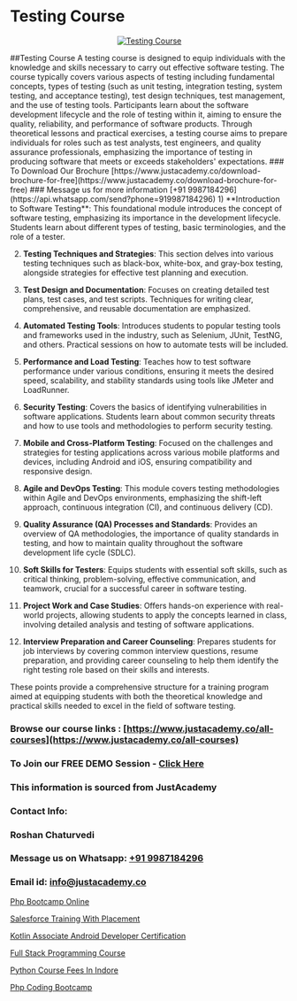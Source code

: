 # Testing Course

<p align="center">
  <a href="https://justacademy.co/program-detail/software-testing">
    <img src="https://justacademy.co/storage2/program_images/1704700438.webp" alt="Testing Course">
  </a>
</p>
##Testing Course
A testing course is designed to equip individuals with the knowledge and skills necessary to carry out effective software testing. The course typically covers various aspects of testing including fundamental concepts, types of testing (such as unit testing, integration testing, system testing, and acceptance testing), test design techniques, test management, and the use of testing tools. Participants learn about the software development lifecycle and the role of testing within it, aiming to ensure the quality, reliability, and performance of software products. Through theoretical lessons and practical exercises, a testing course aims to prepare individuals for roles such as test analysts, test engineers, and quality assurance professionals, emphasizing the importance of testing in producing software that meets or exceeds stakeholders' expectations.
### To Download Our Brochure [https://www.justacademy.co/download-brochure-for-free](https://www.justacademy.co/download-brochure-for-free)
### Message us for more information [+91 9987184296](https://api.whatsapp.com/send?phone=919987184296)
1) **Introduction to Software Testing**: This foundational module introduces the concept of software testing, emphasizing its importance in the development lifecycle. Students learn about different types of testing, basic terminologies, and the role of a tester.

2) **Testing Techniques and Strategies**: This section delves into various testing techniques such as black-box, white-box, and gray-box testing, alongside strategies for effective test planning and execution. 

3) **Test Design and Documentation**: Focuses on creating detailed test plans, test cases, and test scripts. Techniques for writing clear, comprehensive, and reusable documentation are emphasized.

4) **Automated Testing Tools**: Introduces students to popular testing tools and frameworks used in the industry, such as Selenium, JUnit, TestNG, and others. Practical sessions on how to automate tests will be included.

5) **Performance and Load Testing**: Teaches how to test software performance under various conditions, ensuring it meets the desired speed, scalability, and stability standards using tools like JMeter and LoadRunner.

6) **Security Testing**: Covers the basics of identifying vulnerabilities in software applications. Students learn about common security threats and how to use tools and methodologies to perform security testing.

7) **Mobile and Cross-Platform Testing**: Focused on the challenges and strategies for testing applications across various mobile platforms and devices, including Android and iOS, ensuring compatibility and responsive design.

8) **Agile and DevOps Testing**: This module covers testing methodologies within Agile and DevOps environments, emphasizing the shift-left approach, continuous integration (CI), and continuous delivery (CD).

9) **Quality Assurance (QA) Processes and Standards**: Provides an overview of QA methodologies, the importance of quality standards in testing, and how to maintain quality throughout the software development life cycle (SDLC).

10) **Soft Skills for Testers**: Equips students with essential soft skills, such as critical thinking, problem-solving, effective communication, and teamwork, crucial for a successful career in software testing.

11) **Project Work and Case Studies**: Offers hands-on experience with real-world projects, allowing students to apply the concepts learned in class, involving detailed analysis and testing of software applications.

12) **Interview Preparation and Career Counseling**: Prepares students for job interviews by covering common interview questions, resume preparation, and providing career counseling to help them identify the right testing role based on their skills and interests.

These points provide a comprehensive structure for a training program aimed at equipping students with both the theoretical knowledge and practical skills needed to excel in the field of software testing.

### Browse our course links : [https://www.justacademy.co/all-courses](https://www.justacademy.co/all-courses) 
### To Join our FREE DEMO Session - [Click Here](https://www.justacademy.co/register-for-course-demo)


### This information is sourced from JustAcademy
### Contact Info:
### Roshan Chaturvedi
### Message us on Whatsapp: [+91 9987184296](https://api.whatsapp.com/send?phone=919987184296)
### Email id: [info@justacademy.co](mailto:info@justacademy.co)
                
[Php Bootcamp Online](https://www.linkedin.com/pulse/php-bootcamp-online-justacademy-boston-4ozpe?trackingId=mv7MGI6mN%2BjXpM6V35B34w%3D%3D&lipi=urn%3Ali%3Apage%3Ad_flagship3_company_admin%3BJZkpBKQJT0CqKHGVOkLUTQ%3D%3D)

[Salesforce Training With Placement](https://www.linkedin.com/pulse/salesforce-training-placement-justacademy-mumbai-a3czc?trackingId=gGgi5oq%2FPNXuRg0aMYA6Qw%3D%3D&lipi=urn%3Ali%3Apage%3Ad_flagship3_showcase_admin%3BJUoY9p%2BbQrqxVPWmOWmq6Q%3D%3D)

[Kotlin Associate Android Developer Certification](https://medium.com/@justacademytraining/kotlin-associate-android-developer-certification-2ab6eaa87483)

[Full Stack Programming Course](https://medium.com/@sagarawat89/full-stack-programming-course-0a936b65a79b)

[Python Course Fees In Indore](https://justacademyin.github.io/justacademy/python-course-fees-in-indore)

[Php Coding Bootcamp](https://justacademyin.github.io/justacademy/php-coding-bootcamp)

